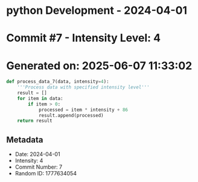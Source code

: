 ﻿# python Development - 2024-04-01
# Commit #7 - Intensity Level: 4
# Generated on: 2025-06-07 11:33:02
```python
def process_data_7(data, intensity=4):
    '''Process data with specified intensity level'''
    result = []
    for item in data:
        if item > 0:
            processed = item * intensity + 86
            result.append(processed)
    return result
```
## Metadata
- Date: 2024-04-01
- Intensity: 4
- Commit Number: 7
- Random ID: 1777634054
